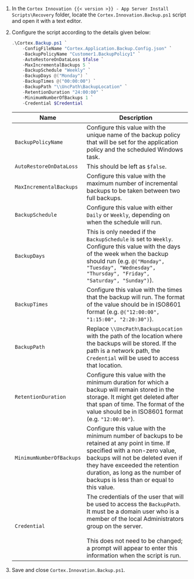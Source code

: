 1. In the `Cortex Innovation {{< version >}} - App Server Install Scripts\Recovery` folder, locate the `Cortex.Innovation.Backup.ps1` script and open it with a text editor.
1. Configure the script according to the details given below:

    ```powershell
    .\Cortex.Backup.ps1 `
        -ConfigFileName "Cortex.Application.Backup.Config.json" `
        -BackupPolicyName "Customer1.BackupPolicy1" `
        -AutoRestoreOnDataLoss $false `
        -MaxIncrementalBackups 5 `
        -BackupSchedule "Weekly" `
        -BackupDays @("Monday") `
        -BackupTimes @("00:00:00") `
        -BackupPath "\\UncPath\BackupLocation" `
        -RetentionDuration "24:00:00" `
        -MinimumNumberOfBackups 1 `
        -Credential $Credential
    ```

    | Name                                           | Description |
    |------------------------------------------------|-------------|
    | `BackupPolicyName`                             | Configure this value with the unique name of the backup policy that will be set for the application policy and the scheduled Windows task. |
    | `AutoRestoreOnDataLoss`                        | This should be left as `$false`. |
    | `MaxIncrementalBackups`                        | Configure this value with the maximum number of incremental backups to be taken between two full backups. |
    | `BackupSchedule`                               | Configure this value with either `Daily` or `Weekly`, depending on when the schedule will run. |
    | `BackupDays`                                   | This is only needed if the `BackupSchedule` is set to `Weekly`. Configure this value with the days of the week when the backup should run (e.g. `@("Monday", "Tuesday", "Wednesday", "Thursday", "Friday", "Saturday", "Sunday")`). |
    | `BackupTimes`                                  | Configure this value with the times that the backup will run. The format of the value should be in ISO8601 format (e.g. `@("12:00:00", "1:15:00", "2:20:30")`). |
    | `BackupPath`                                   | Replace `\\UncPath\BackupLocation` with the path of the location where the backups will be stored. If the path is a network path, the `Credential` will be used to access that location. |
    | `RetentionDuration`                            | Configure this value with the minimum duration for which a backup will remain stored in the storage. It might get deleted after that span of time. The format of the value should be in ISO8601 format (e.g. `"12:00:00"`). |
    | `MinimumNumberOfBackups`                       | Configure this value with the minimum number of backups to be retained at any point in time. If specified with a non-zero value, backups will not be deleted even if they have exceeded the retention duration, as long as the number of backups is less than or equal to this value. |
    | `Credential`                                   | The credentials of the user that will be used to access the `BackupPath`. It must be a domain user who is a member of the local Administrators group on the server. <br /><br /> This does not need to be changed; a prompt will appear to enter this information when the script is run. |

1. Save and close `Cortex.Innovation.Backup.ps1`.